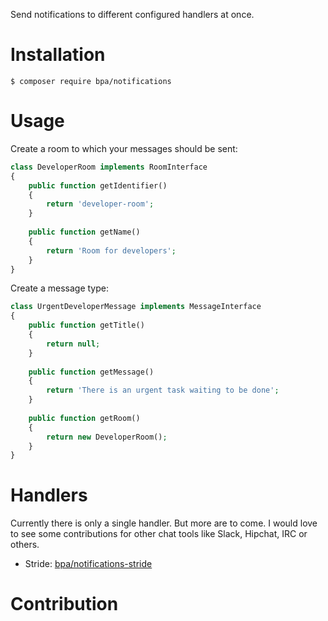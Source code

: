 Send notifications to different configured handlers at once.

# Installation

```shell
$ composer require bpa/notifications
```

# Usage

Create a room to which your messages should be sent:

```php
class DeveloperRoom implements RoomInterface
{
    public function getIdentifier()
    {
        return 'developer-room';
    }
    
    public function getName()
    {
        return 'Room for developers'; 
    }
} 
```

Create a message type:

```php
class UrgentDeveloperMessage implements MessageInterface
{
    public function getTitle() 
    {
        return null;
    }
    
    public function getMessage()
    {
        return 'There is an urgent task waiting to be done';
    }
    
    public function getRoom()
    {
        return new DeveloperRoom();
    }
}
```

# Handlers

Currently there is only a single handler. But more are to come. I would 
love to see some contributions for other chat tools like Slack, Hipchat,
IRC or others.

 - Stride: [bpa/notifications-stride](https://github.com/bpa/)

# Contribution
